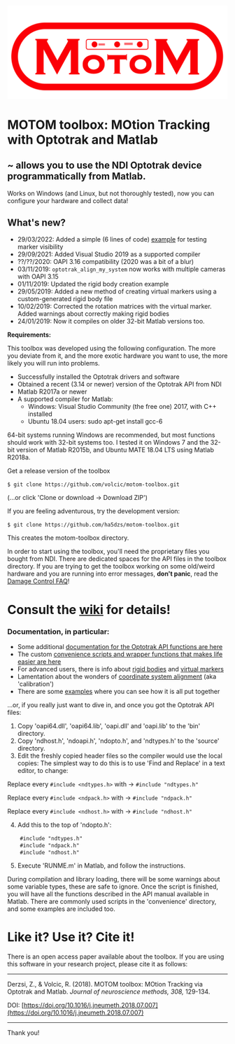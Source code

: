 <img src="motom_logo.png">


# MOTOM toolbox: MOtion Tracking with Optotrak and Matlab

## ~ allows you to use the NDI Optotrak device programmatically from Matlab.
Works on Windows (and Linux, but not thoroughly tested), now you can configure your hardware and collect data!

## What's new?
- 29/03/2022: Added a simple (6 lines of code) [example](/tree/master/examples/example_marker_visibility_test) for testing marker visibility
- 29/09/2021: Added Visual Studio 2019 as a supported compiler
- ??/??/2020: OAPI 3.16 compatibility (2020 was a bit of a blur)
- 03/11/2019: `optotrak_align_my_system` now works with multiple cameras with OAPI 3.15
- 01/11/2019: Updated the rigid body creation example
- 29/05/2019: Added a new method of creating virtual markers using a custom-generated rigid body file
- 10/02/2019: Corrected the rotation matrices with the virtual marker. Added warnings about correctly making rigid bodies
- 24/01/2019: Now it compiles on older 32-bit Matlab versions too.


**Requirements:**

This toolbox was developed using the following configuration. The more you deviate from it, and the more exotic hardware you want to use, the more likely you will run into problems.
* Successfully installed the Optotrak drivers and software
* Obtained a recent (3.14 or newer) version of the Optotrak API from NDI
* Matlab R2017a or newer
* A supported compiler for Matlab:
    * Windows: Visual Studio Community (the free one) 2017, with C++ installed
    * Ubuntu 18.04 users: sudo apt-get install gcc-6

64-bit systems running Windows are recommended, but most functions should work with 32-bit systems too. I tested it on Windows 7 and the 32-bit version of Matlab R2015b, and Ubuntu MATE 18.04 LTS using Matlab R2018a.

Get a release version of the toolbox
```
$ git clone https://github.com/volcic/motom-toolbox.git
```
(...or click 'Clone or download -> Download ZIP')

If you are feeling adventurous, try the development version:
```
$ git clone https://github.com/ha5dzs/motom-toolbox.git
```

This creates the motom-toolbox directory.

In order to start using the toolbox, you'll need the proprietary files you bought from NDI. There are dedicated spaces for the API files in the toolbox directory.
If you are trying to get the toolbox working on some old/weird hardware and you are running into error messages, **don't panic**, read the [Damage Control FAQ](../../wiki/Damage-Control-FAQ)!

# Consult the [wiki](../../wiki) for details!
### Documentation, in particular:

- Some additional [documentation for the Optotrak API functions are here](../../wiki/API-functions-in-Matlab)
- The custom [convenience scripts and wrapper functions that makes life easier are here](../../wiki/Convenience-scripts-and-wrapper-functions)
- For advanced users, there is info about [rigid bodies](../../wiki/Rigid-bodies) and [virtual markers](../../wiki/Virtual-markers)
- Lamentation about the wonders of [coordinate system alignment](../../wiki/https://github.com/ha5dzs/motom-toolbox/wiki/Calibration) (aka 'calibration')
- There are some [examples](/tree/master/examples) where you can see how it is all put together


...or, if you really just want to dive in, and once you got the Optotrak API files:
1. Copy 'oapi64.dll', 'oapi64.lib', 'oapi.dll' and 'oapi.lib' to the 'bin' directory.
2. Copy 'ndhost.h', 'ndoapi.h', 'ndopto.h', and 'ndtypes.h' to the 'source' directory.
3. Edit the freshly copied header files so the compiler would use the local copies:
The simplest way to do this is to use 'Find and Replace' in a text editor, to change:

Replace every `#include <ndtypes.h>` with -> `#include "ndtypes.h"`

Replace every `#include <ndpack.h>` with -> `#include "ndpack.h"`

Replace every `#include <ndhost.h>` with -> `#include "ndhost.h"`

4. Add this to the top of 'ndopto.h':

```
    #include "ndtypes.h"
    #include "ndpack.h"
    #include "ndhost.h"
```


5. Execute 'RUNME.m' in Matlab, and follow the instructions.

During compilation and library loading, there will be some warnings about some variable types, these are safe to ignore.
Once the script is finished, you will have all the functions described in the API manual available in Matlab.
There are commonly used scripts in the 'convenience' directory, and some examples are included too.

# Like it? Use it? Cite it!
There is an open access paper available about the toolbox. If you are using this software in your research project, please cite it as follows:
***

Derzsi, Z., & Volcic, R. (2018). MOTOM toolbox: MOtion Tracking via Optotrak and Matlab. _Journal of neuroscience methods, 308,_ 129-134.

DOI: [https://doi.org/10.1016/j.jneumeth.2018.07.007](https://doi.org/10.1016/j.jneumeth.2018.07.007)

***
Thank you!